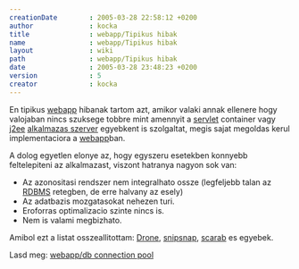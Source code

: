 ```yaml
---
creationDate        : 2005-03-28 22:58:12 +0200 
author              : kocka 
title               : webapp/Tipikus hibak 
name                : webapp/Tipikus hibak 
layout              : wiki 
path                : webapp/Tipikus hibak 
date                : 2005-03-28 23:48:23 +0200 
version             : 5 
creator             : kocka 
---
```

En tipikus [webapp](../webapp.html) hibanak tartom azt, amikor valaki annak ellenere hogy valojaban nincs szuksege tobbre mint amennyit a [servlet](../servlet.html) container vagy [j2ee](../j2ee.html) [alkalmazas szerver](../Alkalmazas%20Szerver.html) egyebkent is szolgaltat, megis sajat megoldas kerul implementaciora a [webapp](../webapp.html)ban.

A dolog egyetlen elonye az, hogy egyszeru esetekben konnyebb feltelepiteni az alkalmazast, viszont hatranya nagyon sok van:

*   Az azonositasi rendszer nem integralhato ossze (legfeljebb talan az [RDBMS](../RDBMS.html) retegben, de erre halvany az esely)
*   Az adatbazis mozgatasokat nehezen turi.
*   Eroforras optimalizacio szinte nincs is.
*   Nem is valami megbizhato.

Amibol ezt a listat osszeallitottam: [Drone](../drone.html), [snipsnap](../SnipSnap.html), [scarab](../scarab.html) es egyebek.

Lasd meg: [webapp/db connection pool](../webapp/db%20connection%20pool.html)

